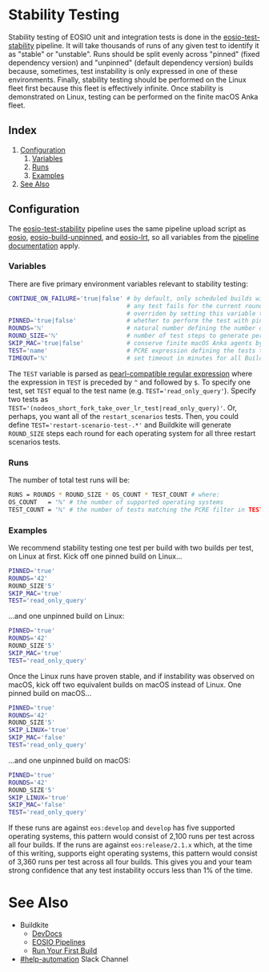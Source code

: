 # Stability Testing
Stability testing of EOSIO unit and integration tests is done in the [eosio-test-stability](https://buildkite.com/EOSIO/eosio-test-stability) pipeline. It will take thousands of runs of any given test to identify it as "stable" or "unstable". Runs should be split evenly across "pinned" (fixed dependency version) and "unpinned" (default dependency version) builds because, sometimes, test instability is only expressed in one of these environments. Finally, stability testing should be performed on the Linux fleet first because this fleet is effectively infinite. Once stability is demonstrated on Linux, testing can be performed on the finite macOS Anka fleet.

<x>

## Index
1. [Configuration](eosio-test-stability.md#configuration)
   1. [Variables](eosio-test-stability.md#variables)
   1. [Runs](eosio-test-stability.md#runs)
   1. [Examples](eosio-test-stability.md#examples)
1. [See Also](eosio-test-stability.md#see-also)

## Configuration
The [eosio-test-stability](https://buildkite.com/EOSIO/eosio-test-stability) pipeline uses the same pipeline upload script as [eosio](https://buildkite.com/EOSIO/eosio), [eosio-build-unpinned](https://buildkite.com/EOSIO/eosio-build-unpinned), and [eosio-lrt](https://buildkite.com/EOSIO/eosio-lrt), so all variables from the [pipeline documentation](README.md) apply.

### Variables
There are five primary environment variables relevant to stability testing:
```bash
CONTINUE_ON_FAILURE='true|false' # by default, only scheduled builds will continue to the following round if
                                 # any test fails for the current round; however, this setting can be explicitly
                                 # overriden by setting this variable to 'true'.
PINNED='true|false'              # whether to perform the test with pinned dependencies, or default dependencies
ROUNDS='ℕ'                       # natural number defining the number of gated rounds of tests to generate
ROUND_SIZE='ℕ'                   # number of test steps to generate per operating system, per round
SKIP_MAC='true|false'            # conserve finite macOS Anka agents by excluding them from your testing
TEST='name'                      # PCRE expression defining the tests to run, preceded by '^' and followed by '$'
TIMEOUT='ℕ'                      # set timeout in minutes for all Buildkite steps
```
The `TEST` variable is parsed as [pearl-compatible regular expression](https://www.debuggex.com/cheatsheet/regex/pcre) where the expression in `TEST` is preceded by `^` and followed by `$`. To specify one test, set `TEST` equal to the test name (e.g. `TEST='read_only_query'`). Specify two tests as `TEST='(nodeos_short_fork_take_over_lr_test|read_only_query)'`. Or, perhaps, you want all of the `restart_scenarios` tests. Then, you could define `TEST='restart-scenario-test-.*'` and Buildkite will generate `ROUND_SIZE` steps each round for each operating system for all three restart scenarios tests.

### Runs
The number of total test runs will be:
```bash
RUNS = ROUNDS * ROUND_SIZE * OS_COUNT * TEST_COUNT # where:
OS_COUNT   = 'ℕ' # the number of supported operating systems
TEST_COUNT = 'ℕ' # the number of tests matching the PCRE filter in TEST
```

### Examples
We recommend stability testing one test per build with two builds per test, on Linux at first. Kick off one pinned build on Linux...
```bash
PINNED='true'
ROUNDS='42'
ROUND_SIZE'5'
SKIP_MAC='true'
TEST='read_only_query'
```
...and one unpinned build on Linux:
```bash
PINNED='true'
ROUNDS='42'
ROUND_SIZE'5'
SKIP_MAC='true'
TEST='read_only_query'
```
Once the Linux runs have proven stable, and if instability was observed on macOS, kick off two equivalent builds on macOS instead of Linux. One pinned build on macOS...
```bash
PINNED='true'
ROUNDS='42'
ROUND_SIZE'5'
SKIP_LINUX='true'
SKIP_MAC='false'
TEST='read_only_query'
```
...and one unpinned build on macOS:
```bash
PINNED='true'
ROUNDS='42'
ROUND_SIZE'5'
SKIP_LINUX='true'
SKIP_MAC='false'
TEST='read_only_query'
```
If these runs are against `eos:develop` and `develop` has five supported operating systems, this pattern would consist of 2,100 runs per test across all four builds. If the runs are against `eos:release/2.1.x` which, at the time of this writing, supports eight operating systems, this pattern would consist of 3,360 runs per test across all four builds. This gives you and your team strong confidence that any test instability occurs less than 1% of the time.

# See Also
- Buildkite
  - [DevDocs](https://github.com/EOSIO/devdocs/wiki/Buildkite)
  - [EOSIO Pipelines](https://github.com/EOSIO/eos/blob/HEAD/.cicd/README.md)
  - [Run Your First Build](https://buildkite.com/docs/tutorials/getting-started#run-your-first-build)
- [#help-automation](https://blockone.slack.com/archives/CMTAZ9L4D) Slack Channel

</x>
